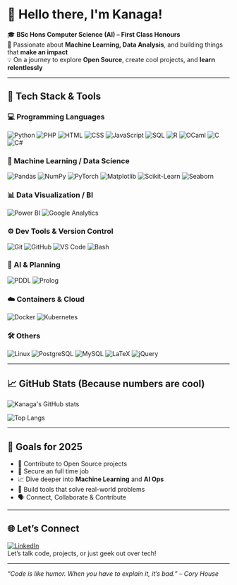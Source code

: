 # 👋 Hello there, I'm Kanaga!

🎓 **BSc Hons Computer Science (AI) – First Class Honours**  
🚀 Passionate about **Machine Learning, Data Analysis**, and building things that **make an impact**  
💡 On a journey to explore **Open Source**, create cool projects, and **learn relentlessly**

---

## 🚀 Tech Stack & Tools

### 💻 Programming Languages
![Python](https://img.shields.io/badge/Python-3670A0?style=for-the-badge&logo=python&logoColor=white)
![PHP](https://img.shields.io/badge/PHP-777BB4?style=for-the-badge&logo=php&logoColor=white)
![HTML](https://img.shields.io/badge/HTML5-E34F26?style=for-the-badge&logo=html5&logoColor=white)
![CSS](https://img.shields.io/badge/CSS3-1572B6?style=for-the-badge&logo=css3&logoColor=white)
![JavaScript](https://img.shields.io/badge/JavaScript-F7DF1E?style=for-the-badge&logo=javascript&logoColor=black)
![SQL](https://img.shields.io/badge/SQL-025E8C?style=for-the-badge&logo=sqlite&logoColor=white)
![R](https://img.shields.io/badge/R-276DC3?style=for-the-badge&logo=r&logoColor=white)
![OCaml](https://img.shields.io/badge/OCaml-E3B700?style=for-the-badge&logo=ocaml&logoColor=white)
![C](https://img.shields.io/badge/C-A8B9CC?style=for-the-badge&logo=c&logoColor=white)
![C#](https://img.shields.io/badge/C%23-239120?style=for-the-badge&logo=csharp&logoColor=white)

### 🧠 Machine Learning / Data Science
![Pandas](https://img.shields.io/badge/Pandas-150458?style=for-the-badge&logo=pandas)
![NumPy](https://img.shields.io/badge/NumPy-013243?style=for-the-badge&logo=numpy&logoColor=white)
![PyTorch](https://img.shields.io/badge/PyTorch-EE4C2C?style=for-the-badge&logo=pytorch&logoColor=white)
![Matplotlib](https://img.shields.io/badge/Matplotlib-FF6600?style=for-the-badge&logo=matplotlib&logoColor=white)
![Scikit-Learn](https://img.shields.io/badge/Scikit--Learn-F7931E?style=for-the-badge&logo=scikit-learn&logoColor=white)
![Seaborn](https://img.shields.io/badge/Seaborn-9E6C6D?style=for-the-badge&logo=seaborn&logoColor=white)

### 📊 Data Visualization / BI
![Power BI](https://img.shields.io/badge/Power%20BI-F2C811?style=for-the-badge&logo=powerbi&logoColor=black)
![Google Analytics](https://img.shields.io/badge/Google%20Analytics-E37400?style=for-the-badge&logo=google-analytics&logoColor=white)

### ⚙️ Dev Tools & Version Control
![Git](https://img.shields.io/badge/Git-F05032?style=for-the-badge&logo=git&logoColor=white)
![GitHub](https://img.shields.io/badge/GitHub-181717?style=for-the-badge&logo=github&logoColor=white)
![VS Code](https://img.shields.io/badge/VS%20Code-007ACC?style=for-the-badge&logo=visual-studio-code&logoColor=white)
![Bash](https://img.shields.io/badge/Bash-4EAA25?style=for-the-badge&logo=gnu-bash&logoColor=white)

### 🧠 AI & Planning
![PDDL](https://img.shields.io/badge/PDDL-FFD700?style=for-the-badge&logo=algorithm&logoColor=black)
![Prolog](https://img.shields.io/badge/Prolog-0E56A1?style=for-the-badge&logo=prolog&logoColor=white)

### ☁️ Containers & Cloud
![Docker](https://img.shields.io/badge/Docker-2496ED?style=for-the-badge&logo=docker&logoColor=white)
![Kubernetes](https://img.shields.io/badge/Kubernetes-326CE5?style=for-the-badge&logo=kubernetes&logoColor=white)

### 🛠️ Others
![Linux](https://img.shields.io/badge/Linux-FCC624?style=for-the-badge&logo=linux&logoColor=black)
![PostgreSQL](https://img.shields.io/badge/PostgreSQL-336791?style=for-the-badge&logo=postgresql&logoColor=white)
![MySQL](https://img.shields.io/badge/MySQL-4479A1?style=for-the-badge&logo=mysql&logoColor=white)
![LaTeX](https://img.shields.io/badge/LaTeX-008080?style=for-the-badge&logo=latex&logoColor=white)
![jQuery](https://img.shields.io/badge/jQuery-0769AD?style=for-the-badge&logo=jquery&logoColor=white)


---

## 📈 GitHub Stats (Because numbers are cool)

![Kanaga's GitHub stats](https://github-readme-stats.vercel.app/api?username=Kanaga2004&show_icons=true&theme=radical)

![Top Langs](https://github-readme-stats.vercel.app/api/top-langs/?username=Kanaga2004&layout=compact&theme=radical)

---

## 🎯 Goals for 2025
- 📂 Contribute to Open Source projects
- 💼 Secure an full time job
- 📈 Dive deeper into **Machine Learning** and **AI Ops**  
- 🧩 Build tools that solve real-world problems  
- 🗣️ Connect, Collaborate & Contribute

---

## 🌐 Let’s Connect
[![LinkedIn](https://img.shields.io/badge/LinkedIn-0077B5?style=for-the-badge&logo=linkedin)](https://www.linkedin.com/in/your-profile/)  
Let’s talk code, projects, or just geek out over tech!

---

_“Code is like humor. When you have to explain it, it’s bad.” – Cory House_


